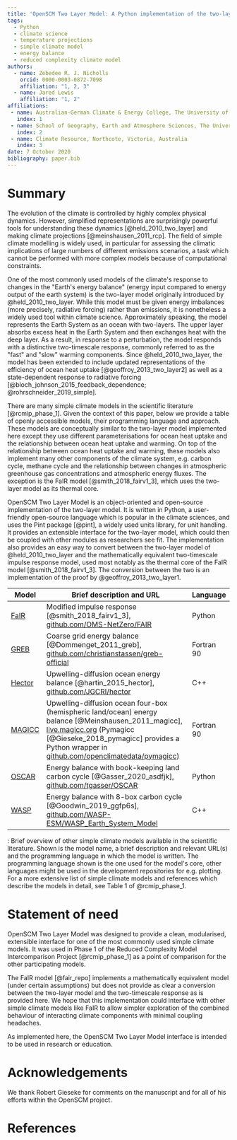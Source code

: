 ```yaml
---
title: 'OpenSCM Two Layer Model: A Python implementation of the two-layer climate model'
tags:
  - Python
  - climate science
  - temperature projections
  - simple climate model
  - energy balance
  - reduced complexity climate model
authors:
  - name: Zebedee R. J. Nicholls
    orcid: 0000-0003-0872-7098
    affiliation: "1, 2, 3"
  - name: Jared Lewis
    affiliation: "1, 2"
affiliations:
 - name: Australian-German Climate & Energy College, The University of Melbourne, Parkville, Victoria, Australia
   index: 1
 - name: School of Geography, Earth and Atmosphere Sciences, The University of Melbourne, Parkville, Victoria, Australia
   index: 2
 - name: Climate Resource, Northcote, Victoria, Australia
   index: 3
date: 7 October 2020
bibliography: paper.bib
---
```


# Summary

The evolution of the climate is controlled by highly complex physical dynamics.
However, simplified representations are surprisingly powerful tools for understanding these dynamics [@held_2010_two_layer] and making climate projections [@meinshausen_2011_rcp].
The field of simple climate modelling is widely used, in particular for assessing the climatic implications of large numbers of different emissions scenarios, a task which cannot be performed with more complex models because of computational constraints.

One of the most commonly used models of the climate's response to changes in the "Earth's energy balance"
(energy input compared to energy output of the earth system) is the two-layer model originally introduced by @held_2010_two_layer.
While this model must be given energy imbalances (more precisely, radiative forcing) rather than emissions, it is nonetheless a widely used tool within climate science.
Approximately speaking, the model represents the Earth System as an ocean with two-layers.
The upper layer absorbs excess heat in the Earth System and then exchanges heat with the deep layer.
As a result, in response to a perturbation, the model responds with a distinctive two-timescale response, commonly referred to as the "fast" and "slow" warming components.
Since @held_2010_two_layer, the model has been extended to include updated representations of the efficiency of ocean heat uptake [@geoffroy_2013_two_layer2] as well as a state-dependent response to radiative forcing [@bloch_johnson_2015_feedback_dependence; @rohrschneider_2019_simple].

There are many simple climate models in the scientific literature [@rcmip_phase_1].
Given the context of this paper, below we provide a table of openly accessible models, their programming language and approach.
These models are conceptually similar to the two-layer model implemented here except they use different parameterisations for ocean heat uptake and the relationship between ocean heat uptake and warming.
On top of the relationship between ocean heat uptake and warming, these models also implement many other components of the climate system, e.g. carbon cycle, methane cycle and the relationship between changes in atmospheric greenhouse gas concentrations and atmospheric energy fluxes.
The exception is the FaIR model [@smith_2018_fairv1_3], which uses the two-layer model as its thermal core.

OpenSCM Two Layer Model is an object-oriented and open-source implementation of the two-layer model.
It is written in Python, a user-friendly open-source language which is popular in the climate sciences, and uses the Pint package [@pint], a widely used units library, for unit handling.
It provides an extensible interface for the two-layer model, which could then be coupled with other modules as researchers see fit.
The implementation also provides an easy way to convert between the two-layer model of @held_2010_two_layer and the mathematically equivalent two-timescale impulse response model, used most notably as the thermal core of the FaIR model [@smith_2018_fairv1_3].
The conversion between the two is an implementation of the proof by @geoffroy_2013_two_layer1.

| Model | Brief description and URL | Language |
|-------|---------------------------|----------|
| [FaIR](https://github.com/OMS-NetZero/FAIR) | Modified impulse response [@smith_2018_fairv1_3], [github.com/OMS-NetZero/FAIR](https://github.com/OMS-NetZero/FAIR) | Python |
| [GREB](https://github.com/christianstassen/greb-official) | Coarse grid energy balance [@Dommenget_2011_greb], [github.com/christianstassen/greb-official](https://github.com/christianstassen/greb-official) | Fortran 90 |
| [Hector](https://github.com/JGCRI/hector) | Upwelling-diffusion ocean energy balance [@hartin_2015_hector], [github.com/JGCRI/hector](https://github.com/JGCRI/hector) | C++  |
| [MAGICC](http://magicc.org) | Upwelling-diffusion ocean four-box (hemispheric land/ocean) energy balance [@Meinshausen_2011_magicc], [live.magicc.org](http://live.magicc.org) (Pymagicc [@Gieseke_2018_pymagicc] provides a Python wrapper in [github.com/openclimatedata/pymagicc](https://github.com/openclimatedata/pymagicc)) | Fortran 90 |
| [OSCAR](https://github.com/tgasser/OSCAR) | Energy balance with book-keeping land carbon cycle [@Gasser_2020_asdfjk], [github.com/tgasser/OSCAR](https://github.com/tgasser/OSCAR) | Python |
| [WASP](https://github.com/WASP-ESM/WASP_Earth_System_Model) | Energy balance with 8-box carbon cycle [@Goodwin_2019_ggfp6s], [github.com/WASP-ESM/WASP_Earth_System_Model](https://github.com/WASP-ESM/WASP_Earth_System_Model) | C++ |

  : Brief overview of other simple climate models available in the scientific literature. Shown is the model name, a brief description and relevant URL(s) and the programming language in which the model is written. The programming language shown is the one used for the model's core, other languages might be used in the development repositories for e.g. plotting. For a more extensive list of simple climate models and references which describe the models in detail, see Table 1 of @rcmip_phase_1.

# Statement of need

OpenSCM Two Layer Model was designed to provide a clean, modularised, extensible interface for one of the most commonly used simple climate models.
It was used in Phase 1 of the Reduced Complexity Model Intercomparison Project [@rcmip_phase_1] as a point of comparison for the other participating models.

The FaIR model [@fair_repo] implements a mathematically equivalent model (under certain assumptions) but does not provide as clear a conversion between the two-layer model and the two-timescale response as is provided here.
We hope that this implementation could interface with other simple climate models like FaIR to allow simpler exploration of the combined behaviour of interacting climate components with minimal coupling headaches.

As implemented here, the OpenSCM Two Layer Model interface is intended to be used in research or education.

# Acknowledgements

We thank Robert Gieseke for comments on the manuscript and for all of his efforts within the OpenSCM project.

# References
